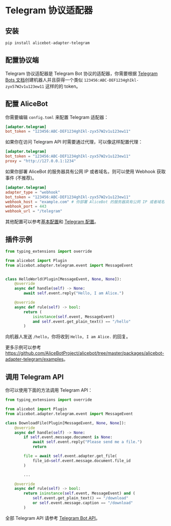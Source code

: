 # Telegram 协议适配器

## 安装

```sh
pip install alicebot-adapter-telegram
```

## 配置协议端

Telegram 协议适配器是 Telegram Bot 协议的适配器，你需要根据 [Telegram Bots 文档](https://core.telegram.org/bots)创建机器人并且获得一个类似 `123456:ABC-DEF1234ghIkl-zyx57W2v1u123ew11` 这样的的 token。

## 配置 AliceBot

你需要编辑 `config.toml` 来配置 Telegram 适配器：

```toml
[adapter.telegram]
bot_token = "123456:ABC-DEF1234ghIkl-zyx57W2v1u123ew11"
```

如果你在访问 Telegram API 时需要通过代理，可以像这样配置代理：

```toml
[adapter.telegram]
bot_token = "123456:ABC-DEF1234ghIkl-zyx57W2v1u123ew11"
proxy = "http://127.0.0.1:1234"
```

如果你部署 AliceBot 的服务器具有公网 IP 或者域名，则可以使用 Webhook 获取事件 (不推荐)。

```toml
[adapter.telegram]
adapter_type = "webhook"
bot_token = "123456:ABC-DEF1234ghIkl-zyx57W2v1u123ew11"
webhook_host = "example.com" # 你部署 AliceBot 的服务器具有公网 IP 或者域名
webhook_port = 443
webhook_url = "/telegram"
```

其他配置可以参考[基本配置](/guide/basic-config.md)和 [Telegram 配置](/api/adapter/telegram/config.md)。

## 插件示例

```python
from typing_extensions import override

from alicebot import Plugin
from alicebot.adapter.telegram.event import MessageEvent


class HelloWorld(Plugin[MessageEvent, None, None]):
    @override
    async def handle(self) -> None:
        await self.event.reply("Hello, I am Alice.")

    @override
    async def rule(self) -> bool:
        return (
            isinstance(self.event, MessageEvent)
            and self.event.get_plain_text() == "/hello"
        )
```

向机器人发送 `/hello`，你将收到 `Hello, I am Alice.` 的回复。

更多示例可以参考 <https://github.com/AliceBotProject/alicebot/tree/master/packages/alicebot-adapter-telegram/examples>。

## 调用 Telegram API

你可以使用下面的方法调用 Telegram API：

```python
from typing_extensions import override

from alicebot import Plugin
from alicebot.adapter.telegram.event import MessageEvent

class DownloadFile(Plugin[MessageEvent, None, None]):
    @override
    async def handle(self) -> None:
        if self.event.message.document is None:
            await self.event.reply("Please send me a file.")
            return

        file = await self.event.adapter.get_file(
            file_id=self.event.message.document.file_id
        )

        ...

    @override
    async def rule(self) -> bool:
        return isinstance(self.event, MessageEvent) and (
            self.event.get_plain_text() == "/download"
            or self.event.message.caption == "/download"
        )

```

全部 Telegram API 请参考 [Telegram Bot API](https://core.telegram.org/bots/api)。
